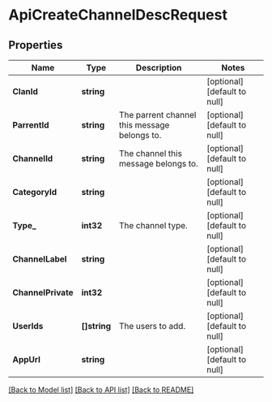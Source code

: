 # ApiCreateChannelDescRequest

## Properties
Name | Type | Description | Notes
------------ | ------------- | ------------- | -------------
**ClanId** | **string** |  | [optional] [default to null]
**ParrentId** | **string** | The parrent channel this message belongs to. | [optional] [default to null]
**ChannelId** | **string** | The channel this message belongs to. | [optional] [default to null]
**CategoryId** | **string** |  | [optional] [default to null]
**Type_** | **int32** | The channel type. | [optional] [default to null]
**ChannelLabel** | **string** |  | [optional] [default to null]
**ChannelPrivate** | **int32** |  | [optional] [default to null]
**UserIds** | **[]string** | The users to add. | [optional] [default to null]
**AppUrl** | **string** |  | [optional] [default to null]

[[Back to Model list]](../README.md#documentation-for-models) [[Back to API list]](../README.md#documentation-for-api-endpoints) [[Back to README]](../README.md)


